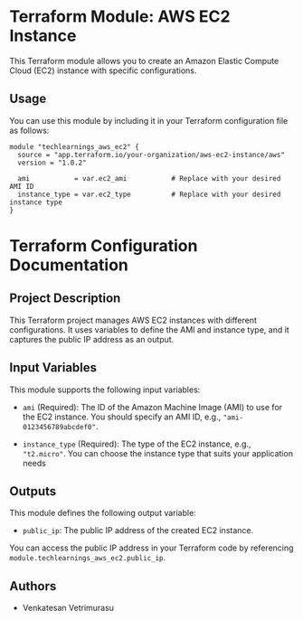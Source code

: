 # Terraform Module: AWS EC2 Instance

This Terraform module allows you to create an Amazon Elastic Compute Cloud (EC2) instance with specific configurations.

## Usage

You can use this module by including it in your Terraform configuration file as follows:

```
module "techlearnings_aws_ec2" {
  source = "app.terraform.io/your-organization/aws-ec2-instance/aws"
  version = "1.0.2"

  ami           = var.ec2_ami           # Replace with your desired AMI ID
  instance_type = var.ec2_type          # Replace with your desired instance type
}
```

# Terraform Configuration Documentation

## Project Description

This Terraform project manages AWS EC2 instances with different configurations. It uses variables to define the AMI and instance type, and it captures the public IP address as an output.

Input Variables
---------------
This module supports the following input variables:

*   `ami` (Required): The ID of the Amazon Machine Image (AMI) to use for the EC2 instance. You should specify an AMI ID, e.g., `"ami-0123456789abcdef0"`.
    
*   `instance_type` (Required): The type of the EC2 instance, e.g., `"t2.micro"`. You can choose the instance type that suits your application needs

Outputs
-------

This module defines the following output variable:

*   `public_ip`: The public IP address of the created EC2 instance.

You can access the public IP address in your Terraform code by referencing `module.techlearnings_aws_ec2.public_ip`.

Authors
-------

*   Venkatesan Vetrimurasu
